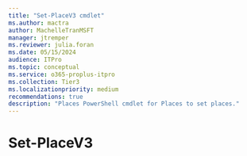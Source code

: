 ```yaml
---
title: "Set-PlaceV3 cmdlet"
ms.author: mactra
author: MachelleTranMSFT
manager: jtremper
ms.reviewer: julia.foran
ms.date: 05/15/2024
audience: ITPro
ms.topic: conceptual
ms.service: o365-proplus-itpro
ms.collection: Tier3
ms.localizationpriority: medium
recommendations: true
description: "Places PowerShell cmdlet for Places to set places."
---
```


# Set-PlaceV3
